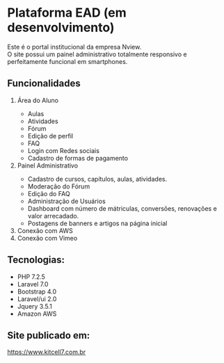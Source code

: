 # Plataforma EAD (em desenvolvimento)
Este é o portal institucional da empresa Nview. <br>
O site possui um painel administrativo totalmente responsivo e perfeitamente funcional em smartphones. <br>

## Funcionalidades
<ol>
    <li>Área do Aluno</li>
    <ul>
        <li>Aulas</li>
        <li>Atividades</li>
        <li>Fórum</li>
        <li>Edição de perfil</li>
        <li>FAQ</li>
        <li>Login com Redes sociais</li>
        <li>Cadastro de formas de pagamento</li>
    </ul>
    <li>Painel Administrativo</li>
    <ul>
        <li>Cadastro de cursos, capítulos, aulas, atividades.</li>
        <li>Moderação do Fórum</li>
        <li>Edição do FAQ</li>
        <li>Administração de Usuários</li>
        <li>Dashboard com número de mátriculas, conversões, renovações e valor arrecadado.</li>
        <li>Postagens de banners e artigos na página inicial</li>
    </ul>
    <li>Conexão com AWS</li>
    <li>Conexão com Vimeo</li>
</ol>

## Tecnologias:
<ul>
    <li>PHP 7.2.5</li>
    <li>Laravel 7.0</li>
    <li>Bootstrap 4.0</li>
    <li>Laravel/ui 2.0</li>
    <li>Jquery 3.5.1</li>
    <li>Amazon AWS</li>
</ul>

## Site publicado em:
<a href="http://nview.herokuapp.com/"> https://www.kitcell7.com.br </a>
